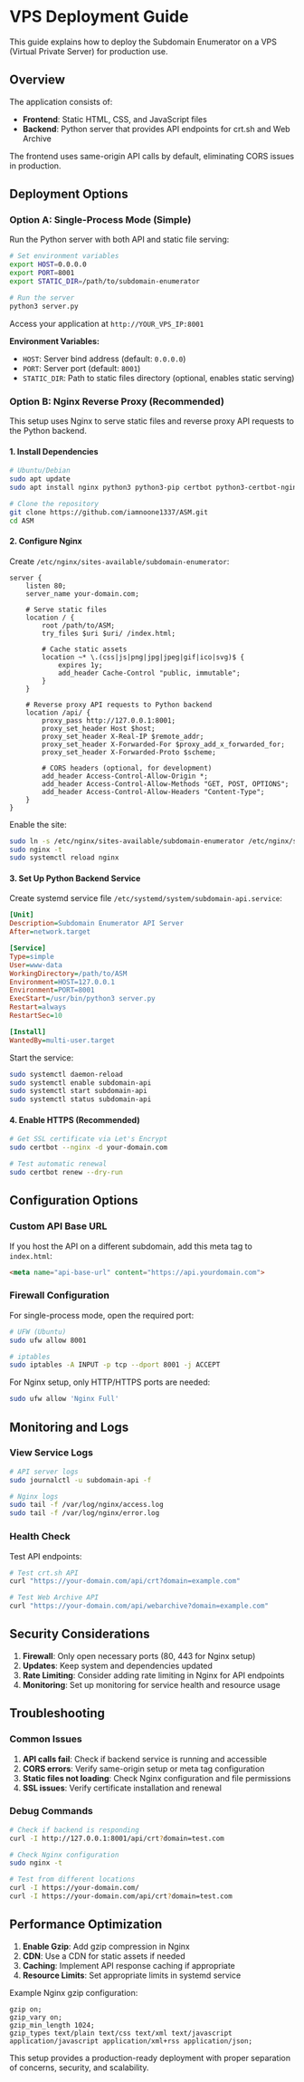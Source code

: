 # VPS Deployment Guide

This guide explains how to deploy the Subdomain Enumerator on a VPS (Virtual Private Server) for production use.

## Overview

The application consists of:
- **Frontend**: Static HTML, CSS, and JavaScript files
- **Backend**: Python server that provides API endpoints for crt.sh and Web Archive

The frontend uses same-origin API calls by default, eliminating CORS issues in production.

## Deployment Options

### Option A: Single-Process Mode (Simple)

Run the Python server with both API and static file serving:

```bash
# Set environment variables
export HOST=0.0.0.0
export PORT=8001
export STATIC_DIR=/path/to/subdomain-enumerator

# Run the server
python3 server.py
```

Access your application at `http://YOUR_VPS_IP:8001`

**Environment Variables:**
- `HOST`: Server bind address (default: `0.0.0.0`)
- `PORT`: Server port (default: `8001`)
- `STATIC_DIR`: Path to static files directory (optional, enables static serving)

### Option B: Nginx Reverse Proxy (Recommended)

This setup uses Nginx to serve static files and reverse proxy API requests to the Python backend.

#### 1. Install Dependencies

```bash
# Ubuntu/Debian
sudo apt update
sudo apt install nginx python3 python3-pip certbot python3-certbot-nginx

# Clone the repository
git clone https://github.com/iamnoone1337/ASM.git
cd ASM
```

#### 2. Configure Nginx

Create `/etc/nginx/sites-available/subdomain-enumerator`:

```nginx
server {
    listen 80;
    server_name your-domain.com;
    
    # Serve static files
    location / {
        root /path/to/ASM;
        try_files $uri $uri/ /index.html;
        
        # Cache static assets
        location ~* \.(css|js|png|jpg|jpeg|gif|ico|svg)$ {
            expires 1y;
            add_header Cache-Control "public, immutable";
        }
    }
    
    # Reverse proxy API requests to Python backend
    location /api/ {
        proxy_pass http://127.0.0.1:8001;
        proxy_set_header Host $host;
        proxy_set_header X-Real-IP $remote_addr;
        proxy_set_header X-Forwarded-For $proxy_add_x_forwarded_for;
        proxy_set_header X-Forwarded-Proto $scheme;
        
        # CORS headers (optional, for development)
        add_header Access-Control-Allow-Origin *;
        add_header Access-Control-Allow-Methods "GET, POST, OPTIONS";
        add_header Access-Control-Allow-Headers "Content-Type";
    }
}
```

Enable the site:

```bash
sudo ln -s /etc/nginx/sites-available/subdomain-enumerator /etc/nginx/sites-enabled/
sudo nginx -t
sudo systemctl reload nginx
```

#### 3. Set Up Python Backend Service

Create systemd service file `/etc/systemd/system/subdomain-api.service`:

```ini
[Unit]
Description=Subdomain Enumerator API Server
After=network.target

[Service]
Type=simple
User=www-data
WorkingDirectory=/path/to/ASM
Environment=HOST=127.0.0.1
Environment=PORT=8001
ExecStart=/usr/bin/python3 server.py
Restart=always
RestartSec=10

[Install]
WantedBy=multi-user.target
```

Start the service:

```bash
sudo systemctl daemon-reload
sudo systemctl enable subdomain-api
sudo systemctl start subdomain-api
sudo systemctl status subdomain-api
```

#### 4. Enable HTTPS (Recommended)

```bash
# Get SSL certificate via Let's Encrypt
sudo certbot --nginx -d your-domain.com

# Test automatic renewal
sudo certbot renew --dry-run
```

## Configuration Options

### Custom API Base URL

If you host the API on a different subdomain, add this meta tag to `index.html`:

```html
<meta name="api-base-url" content="https://api.yourdomain.com">
```

### Firewall Configuration

For single-process mode, open the required port:

```bash
# UFW (Ubuntu)
sudo ufw allow 8001

# iptables
sudo iptables -A INPUT -p tcp --dport 8001 -j ACCEPT
```

For Nginx setup, only HTTP/HTTPS ports are needed:

```bash
sudo ufw allow 'Nginx Full'
```

## Monitoring and Logs

### View Service Logs

```bash
# API server logs
sudo journalctl -u subdomain-api -f

# Nginx logs
sudo tail -f /var/log/nginx/access.log
sudo tail -f /var/log/nginx/error.log
```

### Health Check

Test API endpoints:

```bash
# Test crt.sh API
curl "https://your-domain.com/api/crt?domain=example.com"

# Test Web Archive API
curl "https://your-domain.com/api/webarchive?domain=example.com"
```

## Security Considerations

1. **Firewall**: Only open necessary ports (80, 443 for Nginx setup)
2. **Updates**: Keep system and dependencies updated
3. **Rate Limiting**: Consider adding rate limiting in Nginx for API endpoints
4. **Monitoring**: Set up monitoring for service health and resource usage

## Troubleshooting

### Common Issues

1. **API calls fail**: Check if backend service is running and accessible
2. **CORS errors**: Verify same-origin setup or meta tag configuration
3. **Static files not loading**: Check Nginx configuration and file permissions
4. **SSL issues**: Verify certificate installation and renewal

### Debug Commands

```bash
# Check if backend is responding
curl -I http://127.0.0.1:8001/api/crt?domain=test.com

# Check Nginx configuration
sudo nginx -t

# Test from different locations
curl -I https://your-domain.com/
curl -I https://your-domain.com/api/crt?domain=test.com
```

## Performance Optimization

1. **Enable Gzip**: Add gzip compression in Nginx
2. **CDN**: Use a CDN for static assets if needed
3. **Caching**: Implement API response caching if appropriate
4. **Resource Limits**: Set appropriate limits in systemd service

Example Nginx gzip configuration:

```nginx
gzip on;
gzip_vary on;
gzip_min_length 1024;
gzip_types text/plain text/css text/xml text/javascript application/javascript application/xml+rss application/json;
```

This setup provides a production-ready deployment with proper separation of concerns, security, and scalability.